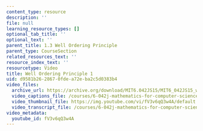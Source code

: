 ```yaml
---
content_type: resource
description: ''
file: null
learning_resource_types: []
optional_tab_title: ''
optional_text: ''
parent_title: 1.3 Well Ordering Principle
parent_type: CourseSection
related_resources_text: ''
resource_index_text: ''
resourcetype: Video
title: Well Ordering Principle 1
uid: d9581b26-2867-0fde-a72e-ba2c5d0383b4
video_files:
  archive_url: https://archive.org/download/MIT6.042JS15/MIT6_042JS15_wellordering1_ipod.mp4
  video_captions_file: /courses/6-042j-mathematics-for-computer-science-spring-2015/abd1af9a65eb5e39bc05daeadf7655c0_fV3v6qQ3w4A.vtt
  video_thumbnail_file: https://img.youtube.com/vi/fV3v6qQ3w4A/default.jpg
  video_transcript_file: /courses/6-042j-mathematics-for-computer-science-spring-2015/66e78623a8fc1ef09c1775641b833c82_fV3v6qQ3w4A.pdf
video_metadata:
  youtube_id: fV3v6qQ3w4A
---
```

